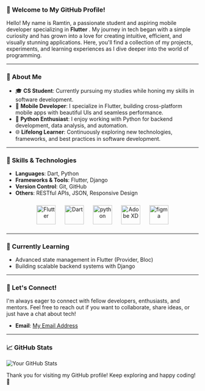 ### 🌟 Welcome to My GitHub Profile!

Hello! My name is Ramtin, a passionate student and aspiring mobile developer specializing in **Flutter** . My journey in tech began with a simple curiosity and has grown into a love for creating intuitive, efficient, and visually stunning applications. Here, you'll find a collection of my projects, experiments, and learning experiences as I dive deeper into the world of programming.

---

### 🚀 About Me

- 🎓 **CS Student**: Currently pursuing my studies while honing my skills in software development.
- 📱 **Mobile Developer**: I specialize in Flutter, building cross-platform mobile apps with beautiful UIs and seamless performance.
- 🐍 **Python Enthusiast**: I enjoy working with Python for backend development, data analysis, and automation.
- 🌐 **Lifelong Learner**: Continuously exploring new technologies, frameworks, and best practices in software development.

---

### 🔧 Skills & Technologies

- **Languages**: Dart, Python
- **Frameworks & Tools**: Flutter, Django
- **Version Control**: Git, GitHub
- **Others**: RESTful APIs, JSON, Responsive Design
 
<div align="center">  
<img style="margin: 10px" src="https://profilinator.rishav.dev/skills-assets/flutterio-icon.svg" alt="Flutter" height="50" />  
<img style="margin: 10px" src="https://profilinator.rishav.dev/skills-assets/dartlang-icon.svg" alt="Dart" height="50" />  
<img style="margin: 10px" src="https://profilinator.rishav.dev/skills-assets/python-original.svg" alt="python" height="50" />  
<img style="margin: 10px" src="https://profilinator.rishav.dev/skills-assets/adobexd.png" alt="Adobe XD" height="50" />  
<img style="margin: 10px" src="https://profilinator.rishav.dev/skills-assets/figma-icon.svg" alt="figma" height="50" />  
</div>

</td><td valign="top" width="33%">


---

### 🌱 Currently Learning

- Advanced state management in Flutter (Provider, Bloc)
- Building scalable backend systems with Django 

---

### 💬 Let's Connect!

I'm always eager to connect with fellow developers, enthusiasts, and mentors. Feel free to reach out if you want to collaborate, share ideas, or just have a chat about tech!

- **Email**: [My Email Address](mailto:ramtin.bor7hp@gmail.com)


---

### 📈 GitHub Stats

![Your GitHub Stats](https://github-readme-stats.vercel.app/api?username=ramtinboreili&show_icons=true&theme=radical)

Thank you for visiting my GitHub profile! Keep exploring and happy coding! 🚀

